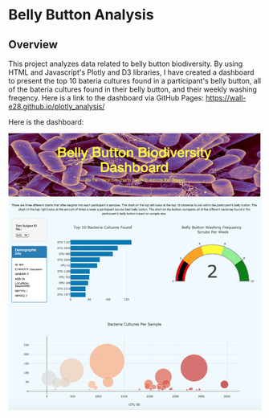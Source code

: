 # Belly Button Analysis

## Overview

This project analyzes data related to belly button biodiversity. By using HTML and Javascript's Plotly and D3 libraries, I have created a dashboard to present the top 10 bateria cultures found in a participant's belly button, all of the bateria cultures found in their belly button, and  their weekly washing freqency. Here is a link to the dashboard via GitHub Pages:
 <https://wall-e28.github.io/plotly_analysis/>

 Here is the dashboard:

![Dashboard_Overview](https://github.com/Wall-E28/plotly_analysis/blob/master/resources/Dashboard%20Overview.png)